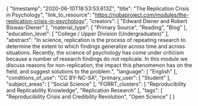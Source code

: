 {
    "timestamp": "2020-06-10T18:53:53.613Z",
    "title": "The Replication Crisis in Psychology",
    "link_to_resource": "https://nobaproject.com/modules/the-replication-crisis-in-psychology",
    "creators": [
        "Edward Diener and Robert Biswas-Diener"
    ],
    "material_type": [
        "Primary Source",
        "Reading",
        "Blog"
    ],
    "education_level": [
        "College / Upper Division (Undergraduates)"
    ],
    "abstract": "In science, replication is the process of repeating research to determine the extent to which findings generalize across time and across situations. Recently, the science of psychology has come under criticism because a number of research findings do not replicate. In this module we discuss reasons for non-replication, the impact this phenomenon has on the field, and suggest solutions to the problem.",
    "language": [
        "English"
    ],
    "conditions_of_use": "CC BY-NC-SA",
    "primary_user": [
        "Student"
    ],
    "subject_areas": [
        "Social Science"
    ],
    "FORRT_clusters": [
        "Reproducibility and Replicability Knowledge",
        "Replication Research"
    ],
    "tags": [
        "Reproducibility Crisis and Credibility Revolution",
        "Open Science"
    ]
}